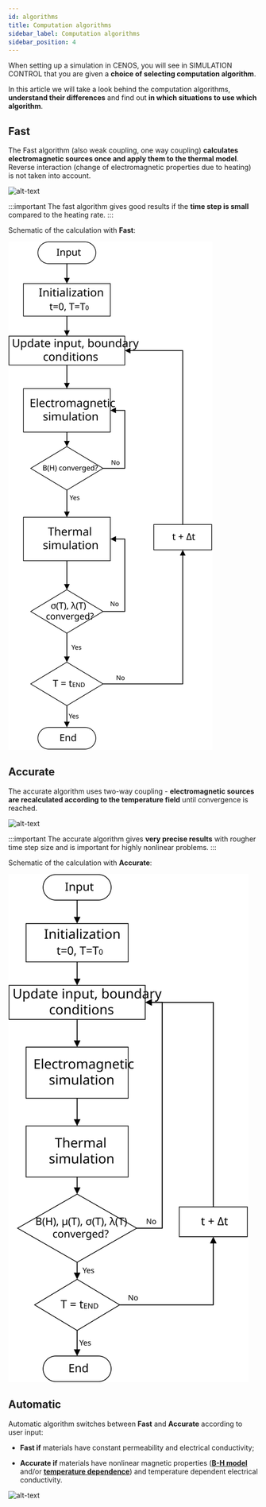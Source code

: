 ```yaml
---
id: algorithms
title: Computation algorithms
sidebar_label: Computation algorithms
sidebar_position: 4
---
```


When setting up a simulation in CENOS, you will see in SIMULATION CONTROL that you are given a **choice of selecting computation algorithm**.

In this article we will take a look behind the computation algorithms, **understand their differences** and find out **in which situations to use which algorithm**.

## Fast

The Fast algorithm (also weak coupling, one way coupling) **calculates electromagnetic sources once and apply them to the thermal model**. Reverse interaction (change of electromagnetic properties due to heating) is not taken into account.

<p align="center">

![alt-text](assets/algorithms/1.png)

</p>

:::important
The fast algorithm gives good results if the **time step is small** compared to the heating rate.
:::

Schematic of the calculation with **Fast**:

<p align="center">

![alt-text](assets/algorithms/FastAlgo.svg)

</p>

## Accurate
The accurate algorithm uses two-way coupling - **electromagnetic sources are recalculated according to the temperature field** until convergence is reached.

<p align="center">

![alt-text](assets/algorithms/2.png)

</p>

:::important
The accurate algorithm gives **very precise results** with rougher time step size and is important for highly nonlinear problems.
:::

Schematic of the calculation with **Accurate**:

<p align="center">

![alt-text](assets/algorithms/AccurateAlgo.svg)

</p>

## Automatic

Automatic algorithm switches between **Fast** and **Accurate** according to user input:

* **Fast if** materials have constant permeability and electrical conductivity;

* **Accurate if** materials have nonlinear magnetic properties ([**B-H model**](/magnetic-properties#treatment-of-non-linear-magnetic-properties-in-harmonic-ac-simulation) and/or [**temperature dependence**](/magnetic-properties#temperature-dependence-of-magnetic-properties)) and temperature dependent electrical conductivity.

<p align="center">

![alt-text](assets/algorithms/3.png)

</p>

